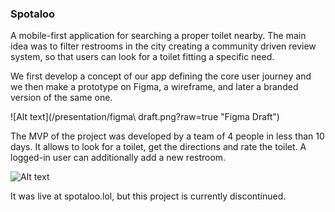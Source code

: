 <h3>Spotaloo</h3>


A mobile-first application for searching a proper toilet nearby. The main idea was to filter restrooms in the city creating a community driven review system, so that users can look for a toilet fitting a specific need.

We first develop a concept of our app defining the core user journey and we then make a prototype on Figma, a wireframe, and later a branded version of the same one.

![Alt text](/presentation/figma\ draft.png?raw=true "Figma Draft")

The MVP of the project was developed by a team of 4 people in less than 10 days. It allows to look for a toilet, get the directions and rate the toilet. A logged-in user can additionally add a new restroom.

![Alt text](./presentation/screen1.jpg?raw=true "Index Page with Map")

It was live at spotaloo.lol, but this project is currently discontinued.
